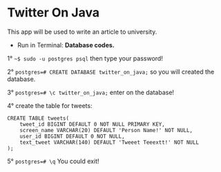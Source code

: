 Twitter On Java
============

This app will be used to write an article to university.


- Run in Terminal: **Database codes.**

1° `~$ sudo -u postgres psql` then type your password!

2° `postgres=# CREATE DATABASE twitter_on_java;` so you will created the database.

3° `postgres=# \c twitter_on_java;` enter on the database!

4° create the table for tweets:

```
CREATE TABLE tweets(
	tweet_id BIGINT DEFAULT 0 NOT NULL PRIMARY KEY,
	screen_name VARCHAR(20) DEFAULT 'Person Name!' NOT NULL,
	user_id BIGINT DEFAULT 0 NOT NULL,
	text_tweet VARCHAR(140) DEFAULT 'Tweeet Teeextt!' NOT NULL
);
```

5° `postgres=# \q` You could exit!